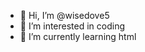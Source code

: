 - 👋 Hi, I’m @wisedove5
- 👀 I’m interested in coding
- 🌱 I’m currently learning html

<!---
wisedove5/wisedove5 is a ✨ special ✨ repository because its `README.md` (this file) appears on your GitHub profile.
You can click the Preview link to take a look at your changes.
--->
